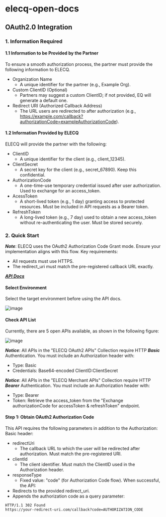 # elecq-open-docs

## OAuth2.0 Integration

### 1. Information Required
#### 1.1 Information to be Provided by the Partner
To ensure a smooth authorization process, the partner must provide the following information to ELECQ.
- Organization Name
  - A unique identifier for the partner (e.g., Example Org).
- Custom ClientID (Optional)
  - Partners may suggest a custom ClientID; if not provided, EQ will generate a default one.
- Redirect URI (Authorized Callback Address)
  - The URL users are redirected to after authorization (e.g., https://example.com/callback?authorizationCode=exampleAuthorizationCode).

#### 1.2 Information Provided by ELECQ
ELECQ will provide the partner with the following:

- ClientID
  - A unique identifier for the client (e.g., client_12345).
- ClientSecret
  - A secret key for the client (e.g., secret_67890). Keep this confidential.
- AuthorizationCode
  - A one-time-use temporary credential issued after user authorization. Used to exchange for an access_token.
- AcessToken
  - A short-lived token (e.g., 1 day) granting access to protected resources. Must be included in API requests as a Bearer token.
- RefreshToken
  - A long-lived token (e.g., 7 day) used to obtain a new access_token without re-authenticating the user. Must be stored securely. 

### 2. Quick Start
***Note***: ELECQ uses the OAuth2 Authorization Code Grant mode. Ensure your implementation aligns with this flow. Key requirements:
- All requests must use HTTPS.
- The redirect_uri must match the pre-registered callback URL exactly.

[***API Docs***](https://www.postman.com/nacoc01leheq/workspace/elecq-open-api "API Docs")

#### Select Environment

Select the target environment before using the API docs.

![image](https://github.com/user-attachments/assets/75aa9369-cc0c-4f28-91cd-31d9c7a5df15)

#### Check API List
Currently, there are 5 open APIs available, as shown in the following figure:

![image](https://github.com/user-attachments/assets/b33c2f15-4205-4ea4-bf31-caf24b44a3ab)

***Notice***: All APIs in the "ELECQ OAuth2 APIs" Collection require HTTP ***Basic*** Authentication. You must include an Authorization header with: 
- Type: Basic
- Credentials: Base64-encoded ClientID:ClientSecret

***Notice***: All APIs in the "ELECQ Merchant APIs" Collection require HTTP ***Bearer*** Authentication. You must include an Authorization header with: 
- Type: Bearer
- Token: Retrieve the access_token from the "Exchange authorizationCode for accessToken & refreshToken" endpoint.

#### Step 1: Obtain OAuth2 Authorization Code
This API requires the following parameters in addition to the Authorization: Basic header:
- redirectUri
  - The callback URL to which the user will be redirected after authorization. Must match the pre-registered URI. 
- clientId
  - The client identifier. Must match the ClientID used in the Authorization header.
- responseType
  - Fixed value: "code" (for Authorization Code flow).
When successful, the API:
- Redirects to the provided redirect_uri.
- Appends the authorization code as a query parameter:
```
HTTP/1.1 302 Found
https://your-redirect-uri.com/callback?code=AUTHORIZATION_CODE
```
